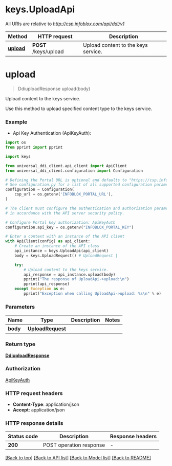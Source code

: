 # keys.UploadApi

All URIs are relative to *http://csp.infoblox.com/api/ddi/v1*

Method | HTTP request | Description
------------- | ------------- | -------------
[**upload**](UploadApi.md#upload) | **POST** /keys/upload | Upload content to the keys service.


# **upload**
> DdiuploadResponse upload(body)

Upload content to the keys service.

Use this method to upload specified content type to the keys service.

### Example

* Api Key Authentication (ApiKeyAuth):
```python
import os
from pprint import pprint

import keys

from universal_ddi_client.api_client import ApiClient
from universal_ddi_client.configuration import Configuration

# Defining the Portal URL is optional and defaults to "https://csp.infoblox.com"
# See configuration.py for a list of all supported configuration parameters.
configuration = Configuration(
    csp_url = os.getenv('INFOBLOX_PORTAL_URL'),
)

# The client must configure the authentication and authorization parameters
# in accordance with the API server security policy.

# Configure Portal key authorization: ApiKeyAuth
configuration.api_key = os.getenv("INFOBLOX_PORTAL_KEY")

# Enter a context with an instance of the API client
with ApiClient(config) as api_client:
    # Create an instance of the API class
    api_instance = keys.UploadApi(api_client)
    body = keys.UploadRequest() # UploadRequest | 

    try:
        # Upload content to the keys service.
        api_response = api_instance.upload(body)
        pprint("The response of UploadApi->upload:\n")
        pprint(api_response)
    except Exception as e:
        pprint("Exception when calling UploadApi->upload: %s\n" % e)
```



### Parameters


Name | Type | Description  | Notes
------------- | ------------- | ------------- | -------------
 **body** | [**UploadRequest**](UploadRequest.md)|  | 

### Return type

[**DdiuploadResponse**](DdiuploadResponse.md)

### Authorization

[ApiKeyAuth](../README.md#ApiKeyAuth)

### HTTP request headers

 - **Content-Type**: application/json
 - **Accept**: application/json

### HTTP response details

| Status code | Description | Response headers |
|-------------|-------------|------------------|
**200** | POST operation response |  -  |

[[Back to top]](#) [[Back to API list]](../README.md#documentation-for-api-endpoints) [[Back to Model list]](../README.md#documentation-for-models) [[Back to README]](../README.md)

